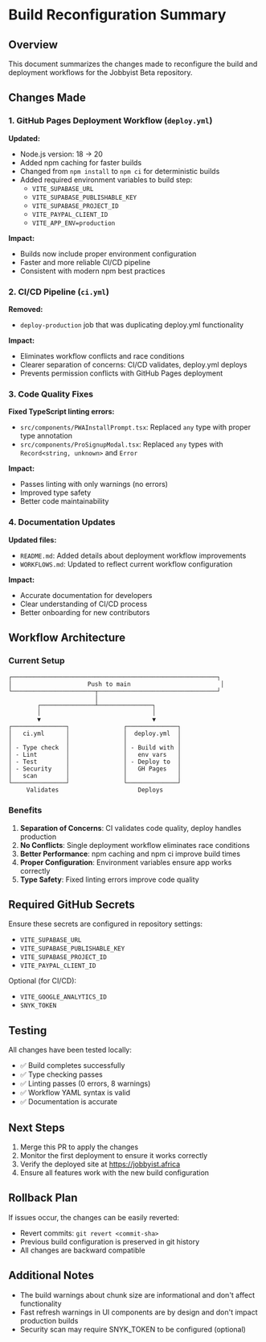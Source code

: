 # Build Reconfiguration Summary

## Overview
This document summarizes the changes made to reconfigure the build and deployment workflows for the Jobbyist Beta repository.

## Changes Made

### 1. GitHub Pages Deployment Workflow (`deploy.yml`)

**Updated:**
- Node.js version: 18 → 20
- Added npm caching for faster builds
- Changed from `npm install` to `npm ci` for deterministic builds
- Added required environment variables to build step:
  - `VITE_SUPABASE_URL`
  - `VITE_SUPABASE_PUBLISHABLE_KEY`
  - `VITE_SUPABASE_PROJECT_ID`
  - `VITE_PAYPAL_CLIENT_ID`
  - `VITE_APP_ENV=production`

**Impact:**
- Builds now include proper environment configuration
- Faster and more reliable CI/CD pipeline
- Consistent with modern npm best practices

### 2. CI/CD Pipeline (`ci.yml`)

**Removed:**
- `deploy-production` job that was duplicating deploy.yml functionality

**Impact:**
- Eliminates workflow conflicts and race conditions
- Clearer separation of concerns: CI/CD validates, deploy.yml deploys
- Prevents permission conflicts with GitHub Pages deployment

### 3. Code Quality Fixes

**Fixed TypeScript linting errors:**
- `src/components/PWAInstallPrompt.tsx`: Replaced `any` type with proper type annotation
- `src/components/ProSignupModal.tsx`: Replaced `any` types with `Record<string, unknown>` and `Error`

**Impact:**
- Passes linting with only warnings (no errors)
- Improved type safety
- Better code maintainability

### 4. Documentation Updates

**Updated files:**
- `README.md`: Added details about deployment workflow improvements
- `WORKFLOWS.md`: Updated to reflect current workflow configuration

**Impact:**
- Accurate documentation for developers
- Clear understanding of CI/CD process
- Better onboarding for new contributors

## Workflow Architecture

### Current Setup

```
┌─────────────────────────────────────────────────────────┐
│                     Push to main                         │
└───────────────────────┬─────────────────────────────────┘
                        │
        ┌───────────────┴───────────────┐
        │                               │
        ▼                               ▼
┌───────────────┐               ┌──────────────┐
│   ci.yml      │               │  deploy.yml  │
│               │               │              │
│ - Type check  │               │ - Build with │
│ - Lint        │               │   env vars   │
│ - Test        │               │ - Deploy to  │
│ - Security    │               │   GH Pages   │
│   scan        │               │              │
└───────────────┘               └──────────────┘
     Validates                      Deploys
```

### Benefits

1. **Separation of Concerns**: CI validates code quality, deploy handles production
2. **No Conflicts**: Single deployment workflow eliminates race conditions
3. **Better Performance**: npm caching and npm ci improve build times
4. **Proper Configuration**: Environment variables ensure app works correctly
5. **Type Safety**: Fixed linting errors improve code quality

## Required GitHub Secrets

Ensure these secrets are configured in repository settings:

- `VITE_SUPABASE_URL`
- `VITE_SUPABASE_PUBLISHABLE_KEY`
- `VITE_SUPABASE_PROJECT_ID`
- `VITE_PAYPAL_CLIENT_ID`

Optional (for CI/CD):
- `VITE_GOOGLE_ANALYTICS_ID`
- `SNYK_TOKEN`

## Testing

All changes have been tested locally:
- ✅ Build completes successfully
- ✅ Type checking passes
- ✅ Linting passes (0 errors, 8 warnings)
- ✅ Workflow YAML syntax is valid
- ✅ Documentation is accurate

## Next Steps

1. Merge this PR to apply the changes
2. Monitor the first deployment to ensure it works correctly
3. Verify the deployed site at https://jobbyist.africa
4. Ensure all features work with the new build configuration

## Rollback Plan

If issues occur, the changes can be easily reverted:
- Revert commits: `git revert <commit-sha>`
- Previous build configuration is preserved in git history
- All changes are backward compatible

## Additional Notes

- The build warnings about chunk size are informational and don't affect functionality
- Fast refresh warnings in UI components are by design and don't impact production builds
- Security scan may require SNYK_TOKEN to be configured (optional)
